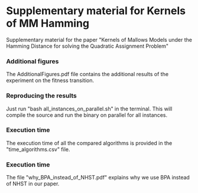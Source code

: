 # Supplementary material for Kernels of MM Hamming
Supplementary material for the paper "Kernels of Mallows Models under the Hamming Distance for solving the Quadratic Assignment Problem"

### Additional figures

The AdditionalFigures.pdf file contains the additional results of the experiment on the fitness transition.

### Reproducing the results

Just run "bash all_instances_on_parallel.sh" in the terminal. This will compile the source and run the binary on parallel for all instances.

### Execution time

The execution time of all the compared algorithms is provided in the "time_algorithms.csv" file.

### Execution time

The file "why_BPA_instead_of_NHST.pdf" explains why we use BPA instead of NHST in our paper.
